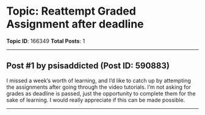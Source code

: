 # Topic: Reattempt Graded Assignment after deadline
**Topic ID**: 166349
**Total Posts**: 1

---

## Post #1 by psisaddicted (Post ID: 590883)
I missed a week’s worth of learning, and I’d like to catch up by attempting the assignments after going through the video tutorials. I’m not asking for grades as deadline is passed, just the opportunity to complete them for the sake of learning. I would really appreciate if this can be made possible.

---
